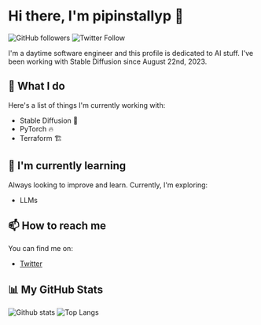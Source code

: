 # Hi there, I'm pipinstallyp 👋

![GitHub followers](https://img.shields.io/github/followers/pipinstallyp?style=social) ![Twitter Follow](https://img.shields.io/twitter/follow/pipinstallyp?style=social)

I'm a daytime software engineer and this profile is dedicated to AI stuff. I've been working with Stable Diffusion since August 22nd, 2023. 

## 🚀 What I do 

Here's a list of things I'm currently working with:

* Stable Diffusion 🧠
* PyTorch 🔥
* Terraform 🏗️

## 🌱 I'm currently learning 

Always looking to improve and learn. Currently, I'm exploring:

* LLMs

## 📫 How to reach me 

You can find me on:

* [Twitter]([https://twitter.com/pipinstallyp](https://twitter.com/ReporterWeather))

## 📊 My GitHub Stats

![Github stats](https://github-readme-stats.vercel.app/api?username=pipinstallyp&show_icons=true&theme=radical)
![Top Langs](https://github-readme-stats.vercel.app/api/top-langs/?username=pipinstallyp&layout=compact&theme=radical)

